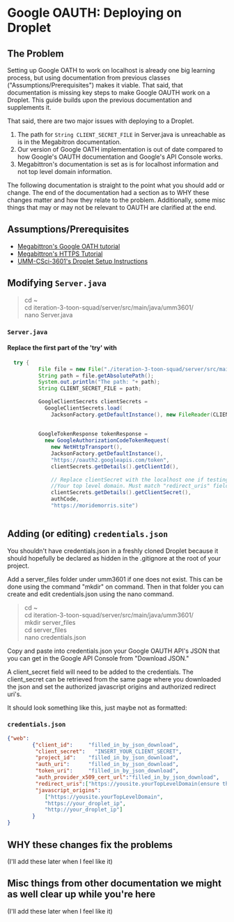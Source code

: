 # Google OAUTH: Deploying on Droplet

## The Problem
Setting up Google OATH to work on localhost is already one big learning process, but using documentation from previous classes ("Assumptions/Prerequisites") makes it viable. That said, that documentation is missing key steps to make Google OAUTH work on a Droplet. This guide builds upon the previous documentation and supplements it. 

That said, there are two major issues with deploying to a Droplet. 
1. The path for `String CLIENT_SECRET_FILE` in Server.java is unreachable as is in the Megabitron documentation.  
2. Our version of Google OATH implementation is out of date compared to how Google's OAUTH documentation and Google's API Console works.
3. Megabittron's documentation is set as is for localhost information and not top level domain information.

The following documentation is straight to the point what you should add or change. The end of the documentation had a section as to WHY these changes matter and how they relate to the problem. Additionally, some misc things that may or may not be relevant to OAUTH are clarified at the end. 

## Assumptions/Prerequisites
*  [Megabittron's Google OATH tutorial](https://github.com/UMM-CSci-3601-S18/iteration-4-megabittron/blob/master/Documentation/Secure%20Google%20Login/DocumentationForGoogleLogin.md)
* [Megabittron's HTTPS Tutorial](https://github.com/UMM-CSci-3601-S18/iteration-4-megabittron/blob/master/Documentation/HTTPS.md)
* [UMM-CSci-3601's Droplet Setup Instructions](https://github.com/UMM-CSci-3601/droplet-setup-and-build)

## Modifying `Server.java`
>cd ~     
>cd iteration-3-toon-squad/server/src/main/java/umm3601/    
>nano Server.java

### `Server.java`
#### Replace the first part of the 'try' with
```java
  try {
          File file = new File("./iteration-3-toon-squad/server/src/main/java/umm3601/server_files/credentials.json");
          String path = file.getAbsolutePath();
          System.out.println("The path: "+ path);
          String CLIENT_SECRET_FILE = path;
  
          GoogleClientSecrets clientSecrets =
            GoogleClientSecrets.load(
              JacksonFactory.getDefaultInstance(), new FileReader(CLIENT_SECRET_FILE));
  
  
          GoogleTokenResponse tokenResponse =
            new GoogleAuthorizationCodeTokenRequest(
              new NetHttpTransport(),
              JacksonFactory.getDefaultInstance(),
              "https://oauth2.googleapis.com/token",
              clientSecrets.getDetails().getClientId(),
  
              // Replace clientSecret with the localhost one if testing
              //Your top level domain. Must match "redirect_uris" field in credentials.json. Must be https. No port. 
              clientSecrets.getDetails().getClientSecret(),
              authCode,
              "https://moridemorris.site") 
              
```
## Adding (or editing) `credentials.json`
You shouldn't have credentials.json in a freshly cloned Droplet because it should hopefully be declared as hidden in the .gitignore at the root of your project. 

Add a server_files folder under umm3601 if one does not exist. This can be done using the command "mkdir" on command. Then in that folder you can create and edit credentials.json using the nano command.

>cd ~     
>cd iteration-3-toon-squad/server/src/main/java/umm3601/      
>mkdir server_files   
>cd server_files  
>nano credentials.json

Copy and paste into credentials.json your Google OAUTH API's JSON that you can get in the Google API Console from "Download JSON."

A client_secret field will need to be added to the credentials. The client_secret can be retrieved from the same page where you downloaded the json and set the authorized javascript origins and authorized redirect uri's. 

It should look something like this, just maybe not as formatted:

### `credentials.json`
```json
{"web":
        {"client_id":     "filled_in_by_json_download",
         "client_secret":   "INSERT_YOUR_CLIENT_SECRET",
         "project_id":    "filled_in_by_json_download",
         "auth_uri":      "filled_in_by_json_download",
         "token_uri":     "filled_in_by_json_download",
         "auth_provider_x509_cert_url":"filled_in_by_json_download",
         "redirect_uris":["https://yousite.yourTopLevelDomain(ensure this matches you Server.java)"],
         "javascript_origins":
            ["https://yousite.yourTopLevelDomain",
            "https://your_droplet_ip",
            "http://your_droplet_ip"]
        }
}
```

## WHY these changes fix the problems
(I'll add these later when I feel like it) 

## Misc things from other documentation we might as well clear up while you're here
(I'll add these later when I feel like it) 







